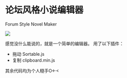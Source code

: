 论坛风格小说编辑器
=========================
Forum Style Novel Maker

[![](https://img.shields.io/badge/website-kumame.github.io/Tools/fsnm-yellow.svg?style=for-the-badge&logo=appveyor)](https://kumame.github.io/Tools/fsnm)


感觉没什么能说的，就是一个简单的编辑器。
用了以下插件：
- 拖动 Sortable.js
- 复制 clipboard.min.js

其余代码均为个人糙手O<-<
